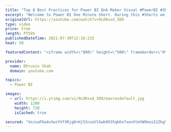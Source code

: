 ```yaml
---
title: "Top 8 Best Practices for Power BI QnA Maker Visual #PowerBI #Shorts"
excerpt: "Welcome to Power BI One Minute Short. During this #Shorts we will talk about best practices we need to follow to get the perfect outcomes or result from Power BI QnA Maker Visual.   We all know that QnA Maker Visual in Power BI supports the natural language. However, to work with QnA Maker in a Proper"
originalUrl: https://youtube.com/watch?v=9L6Rxxd_5D0
type: video
price: Free
length: PT59S
publishedDateTime: 2021-07-30T12:16:23Z
heat: 50

featuredContent: "<iframe width=\"800\" height=\"500\" frameborder=\"0\" src=\"https://www.youtube.com/embed/9L6Rxxd_5D0\" allow=\"accelerometer; autoplay; encrypted-media; gyroscope; picture-in-picture\" allowfullscreen></iframe>"

provider:
  name: Dhruvin Shah
  domain: youtube.com

topics:
  - Power BI

images:
  - url: https://i.ytimg.com/vi/9L6Rxxd_5D0/maxresdefault.jpg
    width: 1280
    height: 720
    isCached: true

secured: "VxzswFOa4vSwzYVfXRjg0+Hj53cozUlGwb9O35qkKo7xonVtmYW9mzo22ZkgVDlkBYsu3E5g/qu10xLQ0A4BfvVrdH7OCzixQAapyFvVsy8wE+nTWjmrrvVcAjN+JZGlv7Fh8vcTRypAlNLRVBrlR9XnRMLkol8cWa77HlCFvOd3ZtI3R0AUFRd4V3alVcaWX5ZpqhW5D4deWsw/OnFFQ7lDpr8Pw+/mOJWsM2Kf5UrZJmTsirbUf/N32pQE++HrXVBmWNhn8ljUy1d7yYcpog+rRmWkuSZrdTo+wBvgwhF43RIvKJjAa2sSxJmdvDA9f6Th7umXhExRZV09jmrN5ManvsV+yfAV4gNZtLOJdbzlN/OTZjyh4LQ/1IU0p/PEZD2TCybZN81L3JEYJuV7LIePZNWk45i+eeRLPuG2rqI=;R95oDhsRCsbFzK9LFnAt+w=="
---
```


